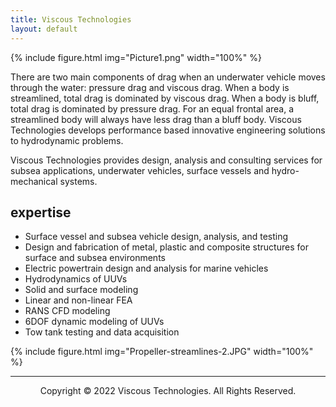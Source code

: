 ```yaml
---
title: Viscous Technologies
layout: default
---
```


{% include figure.html img="Picture1.png" width="100%" %}

There are two main components of drag when an underwater vehicle moves through the water: pressure drag and viscous drag. When a body is streamlined, total drag is dominated by viscous drag. When a body is bluff, total drag is dominated by pressure drag. For an equal frontal area, a streamlined body will always have less drag than a bluff body. Viscous Technologies develops performance based innovative engineering solutions to hydrodynamic problems.

Viscous Technologies provides design, analysis and consulting services for subsea applications, underwater vehicles, surface vessels and hydro-mechanical systems. 

## expertise
* Surface vessel and subsea vehicle design, analysis, and testing
* Design and fabrication of metal, plastic and composite structures for surface and subsea environments
* Electric powertrain design and analysis for marine vehicles
* Hydrodynamics of UUVs
* Solid and surface modeling
* Linear and non-linear FEA
* RANS CFD modeling
* 6DOF dynamic modeling of UUVs
* Tow tank testing and data acquisition

{% include figure.html img="Propeller-streamlines-2.JPG" width="100%" %}

---------
<p style="text-align: center;">Copyright © 2022 Viscous Technologies. All Rights Reserved.</p>
